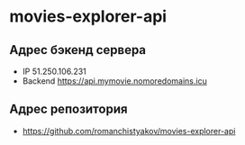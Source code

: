 # movies-explorer-api


## Адрес бэкенд сервера

- IP 51.250.106.231
- Backend https://api.mymovie.nomoredomains.icu

## Адрес репозитория

- https://github.com/romanchistyakov/movies-explorer-api
